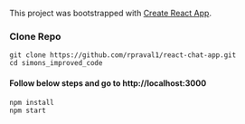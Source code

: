 This project was bootstrapped with [Create React App](https://github.com/facebookincubator/create-react-app).


### Clone Repo

```
git clone https://github.com/rpraval1/react-chat-app.git
cd simons_improved_code

```


#### Follow below steps and go to http://localhost:3000

```
npm install
npm start

```